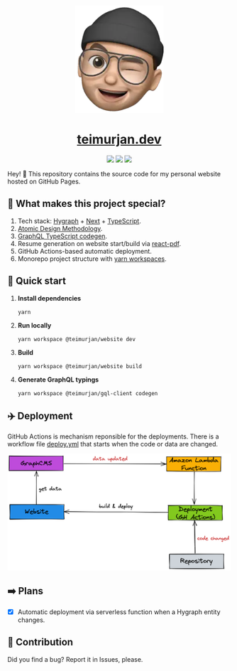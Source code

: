 <p align="center">
  <a href="https://teimurjan.dev">
    <img alt="logo" src="./workspaces/website/public/logo.webp" width="200" />
  </a>
</p>
<h1 align="center">
  <a href="https://teimurjan.dev">
    teimurjan.dev
  </a>
</h1>
<div align="center">

![](https://github.com/teimurjan/teimurjan.github.io/actions/workflows/deploy.yml/badge.svg)
![](https://github.com/teimurjan/teimurjan.github.io/actions/workflows/deploy-readme.yml/badge.svg)
![](https://github.com/teimurjan/teimurjan.github.io/actions/workflows/deploy-firebase.yml/badge.svg)

</div>

Hey! 👋 This repository contains the source code for my personal website hosted on GitHub Pages.

## 🤷 What makes this project special?

1. Tech stack: [Hygraph](https://hygraph.com/) + [Next](https://nextjs.org/) + [TypeScript](https://www.typescriptlang.org/).
2. [Atomic Design Methodology](https://atomicdesign.bradfrost.com/).
3. [GraphQL TypeScript codegen](https://www.graphql-code-generator.com/).
4. Resume generation on website start/build via [react-pdf](https://react-pdf.org/).
5. GitHub Actions-based automatic deployment.
6. Monorepo project structure with [yarn workspaces](https://yarnpkg.com/features/workspaces).

## 🚀 Quick start

1.  **Install dependencies**
    ```shell
    yarn
    ```

2.  **Run locally**
    ```shell
    yarn workspace @teimurjan/website dev
    ```

3.  **Build**
    ```shell
    yarn workspace @teimurjan/website build
    ```

4.  **Generate GraphQL typings**
    ```shell
    yarn workspace @teimurjan/gql-client codegen
    ```

## ✈️ Deployment

GitHub Actions is mechanism reponsible for the deployments. There is a workflow file [deploy.yml](./.github/workflows/deploy.yml) that starts when the code or data are changed.

<div align="center">
  <img alt="deployment" src="./docs/images/deployment.png" width="1000" />
</div>

## ➡️ Plans

- [x] Automatic deployment via serverless function when a Hygraph entity changes.

## 🙏 Contribution

Did you find a bug? Report it in Issues, please.